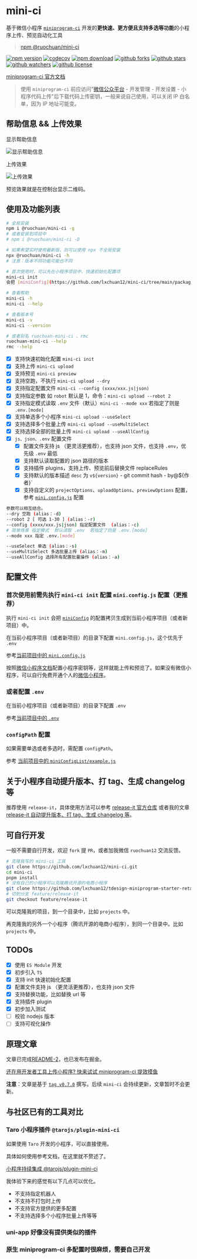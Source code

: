 # mini-ci

基于微信小程序 [`miniprogram-ci`](https://developers.weixin.qq.com/miniprogram/dev/devtools/ci.html) 开发的**更快速、更方便且支持多选等功能**的小程序上传、预览自动化工具

> [npm @ruochuan/mini-ci](https://www.npmjs.com/package/@ruochuan/mini-ci)

[![npm version](https://img.shields.io/npm/v/@ruochuan/mini-ci)](https://www.npmjs.com/package/@ruochuan/mini-ci)
[![codecov](https://codecov.io/gh/lxchuan12/mini-ci/branch/main/graph/badge.svg?token=WYOYSGLKVN)](https://codecov.io/gh/lxchuan12/mini-ci)
[![npm download](https://img.shields.io/npm/dm/mini-ci)](https://npmcharts.com/compare/@ruochuan/mini-ci?minimal=true)
[![github forks](https://img.shields.io/github/forks/lxchuan12/mini-ci?style=social)](https://github.com/lxchuan12/mini-ci/network/members)
[![github stars](https://img.shields.io/github/stars/lxchuan12/mini-ci?style=social)](https://github.com/lxchuan12/mini-ci/stargazers)
[![github watchers](https://img.shields.io/github/watchers/lxchuan12/mini-ci?style=social)](https://github.com/lxchuan12/mini-ci/watchers)
[![github license](https://img.shields.io/github/license/lxchuan12/mini-ci)](https://github.com/lxchuan12/mini-ci/blob/main/LICENSE)

[miniprogram-ci 官方文档](https://developers.weixin.qq.com/miniprogram/dev/devtools/ci.html)

> 使用 `miniprogram-ci` 前应访问"[微信公众平台](https://mp.weixin.qq.com/wxamp/devprofile/get_profile?token=1680774150&lang=zh_CN) - 开发管理 - 开发设置 - 小程序代码上传"后下载代码上传密钥，一般来说自己使用，可以关闭 IP 白名单，因为 IP 地址可能变。

## 帮助信息 && 上传效果

显示帮助信息

![显示帮助信息](./packages/mini-ci/images/help-v0.11.1.png)

上传效果

![上传效果](./packages/mini-ci/images/upload.png)

预览效果就是在控制台显示二维码。

## 使用及功能列表

```bash
# 全局安装
npm i @ruochuan/mini-ci -g
# 或者安装到项目中
# npm i @ruochuan/mini-ci -D

# 如果希望实时使用最新版，则可以使用 npx 不全局安装
npx @ruochuan/mini-ci -h
# 注意：版本不同功能可能也不同

# 首次使用时，可以先在小程序项目中，快速初始化配置项
mini-ci init
会把 [miniConfig](https://github.com/lxchuan12/mini-ci/tree/main/packages/mini-ci/miniConfig) 的配置拷贝生成到当前小程序项目（或者新项目）中。

# 查看帮助
mini-ci -h
mini-ci --help

# 查看版本号
mini-ci -v
mini-ci --version

# 或者别名 ruochuan-mini-ci 、rmc
ruochuan-mini-ci --help
rmc --help
```

-   [x] 支持快速初始化配置 `mini-ci init`
-   [x] 支持上传 `mini-ci upload`
-   [x] 支持预览 `mini-ci preview`
-   [x] 支持空跑，不执行 `mini-ci upload --dry`
-   [x] 支持指定配置文件 `mini-ci --config (xxxx/xxx.js|json)`
-   [x] 支持指定参数 如 `robot` 默认是 1，命令：`mini-ci upload --robot 2`
-   [x] 支持指定模式读取 `.env` 文件（默认）`mini-ci --mode xxx` 若指定了则是 `.env.[mode]`
-   [x] 支持单选多个小程序 `mini-ci upload --useSelect`
-   [x] 支持选择多个批量上传 `mini-ci upload --useMultiSelect`
-   [x] 支持选择全部的批量上传 `mini-ci upload --useAllConfig`
-   [x] `js、json、.env` 配置文件
    -   [x] 配置文件支持 js （更灵活更推荐），也支持 json 文件，也支持 `.env`，优先级 `.env` 最低
    -   [x] 支持默认读取配置的 json 路径的版本
    -   [x] 支持插件 plugins，支持上传、预览前后替换文件 replaceRules
    -   [x] 支持默认的版本描述 `desc` 为 `v${version}` - git commit hash - by@${作者}`
    -   [x] 支持自定义的 `projectOptions`、`uploadOptions`、`previewOptions` 配置，参考 [`mini.config.js`](https://github.com/lxchuan12/mini-ci/blob/main/packages/mini-ci/mini.config.js) 配置

```bash
参数可以相互结合。
--dry 空跑 (alias：-d)
--robot 2 [ 可选 1-30 ] (alias：-r)
--config (xxxx/xxx.js|json) 指定配置文件  (alias：-c)
# 简单场景 指定模式  默认读取 .env  若指定了则是 .env.[mode]
--mode xxx 指定 .env.[mode]

--useSelect 单选 (alias：-s)
--useMultiSelect 多选批量上传 (alias：-m)
--useAllConfig 选择所有配置批量操作 (alias：-a)
```

## 配置文件

### 首次使用前需先执行 `mini-ci init` 配置 `mini.config.js` 配置（更推荐）

执行 `mini-ci init` 会把 [`miniConfig`](https://github.com/lxchuan12/mini-ci/tree/main/packages/mini-ci/miniConfig) 的配置拷贝生成到当前小程序项目（或者新项目）中。

在当前小程序项目（或者新项目）的目录下配置 `mini.config.js`，这个优先于 `.env`

参考[当前项目中的 `mini.config.js`](https://github.com/lxchuan12/mini-ci/blob/main/packages/mini-ci/mini.config.js)

按照[微信小程序文档](https://developers.weixin.qq.com/miniprogram/dev/devtools/ci.html)配置小程序密钥等，这样就能上传和预览了。如果没有微信小程序，可以自行免费开通个人的[微信小程序](https://mp.weixin.qq.com/)。

### 或者配置 `.env`

在当前小程序项目（或者新项目）的目录下配置 `.env`

参考[当前项目中的 `.env`](https://github.com/lxchuan12/mini-ci/blob/main/packages/mini-ci/.env)

### `configPath` 配置

如果需要单选或者多选时，需配置 `configPath`。

参考 [当前项目中的 `miniConfigList/example.js`](https://github.com/lxchuan12/mini-ci/blob/main/packages/mini-ci/miniConfigList/example.js)

## 关于小程序自动提升版本、打 tag、生成 changelog 等

推荐使用 `release-it`，具体使用方法可以参考 [release-it 官方仓库](https://github.com/release-it/release-it) 或者我的文章 [release-it 自动提升版本、打 tag、生成 changelog 等](https://juejin.cn/post/7124467547163852808#heading-8)。

## 可自行开发

一般不需要自行开发，欢迎 `fork` 提 `PR`，或者加我微信 `ruochuan12` 交流反馈。

```bash
# 克隆我写的 mini-ci 工具
git clone https://github.com/lxchuan12/mini-ci.git
cd mini-ci
pnpm install
# 没有自己的小程序可以克隆腾讯开源的电商小程序
git clone https://github.com/lxchuan12/tdesign-miniprogram-starter-retail.git
# 切到分支 feature/release-it
git checkout feature/release-it
```

可以克隆我的项目，到一个目录中，比如 `projects` 中。

再克隆我的另外一个小程序（腾讯开源的电商小程序），到同一个目录中。比如 `projects` 中。

## TODOs

-   [x] 使用 `ES Module` 开发
-   [x] 初步引入 `TS`
-   [x] 支持 init 快速初始化配置
-   [x] 配置文件支持 js （更灵活更推荐），也支持 json 文件
-   [x] 支持替换功能，比如替换 url 等
-   [x] 支持插件 plugin
-   [x] 初步加入测试
-   [ ] 校验 nodejs 版本
-   [ ] 支持可视化操作

## 原理文章

文章已完成[README-2](./README-2.md)，也已发布在掘金。

[还在用开发者工具上传小程序? 快来试试 miniprogram-ci 提效摸鱼](https://juejin.cn/post/7124467547163852808)

**注意**：文章是基于 [`tag v0.7.0`](https://github.com/lxchuan12/mini-ci/tree/0.7.0) 撰写。后续 `mini-ci` 会持续更新，文章暂时不会更新。

## 与社区已有的工具对比

### Taro 小程序插件 `@tarojs/plugin-mini-ci`

如果使用 `Taro` 开发的小程序，可以直接使用。

具体如何使用参考文档，在这里就不赘述了。

[小程序持续集成 @tarojs/plugin-mini-ci](https://taro-docs.jd.com/taro/docs/plugin-mini-ci/)

我体验下来的感觉有以下几点可以优化。

-   不支持指定机器人
-   不支持不打包时上传
-   不支持官方提供的更多配置
-   不支持选择多个小程序批量上传等等

### uni-app 好像没有提供类似的插件

### 原生 miniprogram-ci 多配置时很麻烦，需要自己开发
